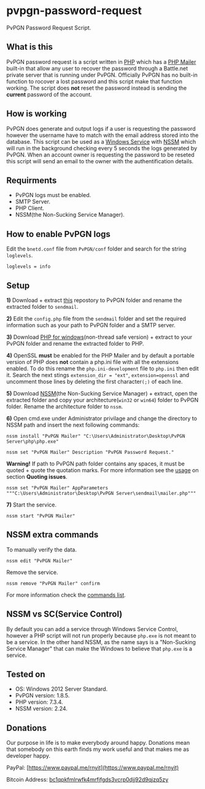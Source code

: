 # pvpgn-password-request
PvPGN Password Request Script.

## What is this

PvPGN password request is a script written in [PHP](https://www.php.net) which has a [PHP Mailer](https://github.com/PHPMailer/PHPMailer) built-in that allow any user to recover the password through a Battle.net private server that is running under PvPGN. Officially PvPGN has no built-in function to rocover a lost password and this script make that function working. The script does **not** reset the password instead is sending the **current** password of the account.

## How is working

PvPGN does generate and output logs if a user is requesting the password however the username have to match with the email address stored into the database. This script can be used as a [Windows Service](https://en.wikipedia.org/wiki/Windows_service) with [NSSM](https://nssm.cc) which will run in the background checking every 5 seconds the logs generated by PvPGN. When an account owner is requesting the password to be reseted this script will send an email to the owner with the authentification details.

## Requirments

- PvPGN logs must be enabled.
- SMTP Server.
- PHP Client.
- NSSM(the Non-Sucking Service Manager).

## How to enable PvPGN logs

Edit the `bnetd.conf` file from `PvPGN/conf` folder and search for the string `loglevels`.

`loglevels = info`

## Setup

**1)** Download + extract [this](https://github.com/rnyweb/pvpgn-password-request/archive/master.zip) repostory to PvPGN folder and rename the extracted folder to `sendmail`.

**2)** Edit the `config.php` file from the `sendmail` folder and set the required information such as your path to PvPGN folder and a SMTP server.

**3)** Download [PHP for windows](https://windows.php.net/download)(non-thread safe version) + extract to your PvPGN folder and rename the extracted folder to PHP.

**4)** OpenSSL **must** be enabled for the PHP Mailer and by default a portable version of PHP does **not** contain a php.ini file with all the extensions enabled. To do this rename the `php.ini-development` file to `php.ini` then edit it.
Search the next stings `extension_dir = "ext"`, `extension=openssl` and uncomment those lines by deleting the first character`(;)` of each line.

**5)** Download [NSSM](https://nssm.cc/download)(the Non-Sucking Service Manager) + extract, open the extracted folder and copy your architecture(`win32` or `win64`) folder to PvPGN folder. Rename the architecture folder to `nssm`.

**6)** Open cmd.exe under Administrator privilage and change the directory to NSSM path and insert the next following commands:

`nssm install "PvPGN Mailer" "C:\Users\Administrator\Desktop\PvPGN Server\php\php.exe"`

`nssm set "PvPGN Mailer" Description "PvPGN Password Request."`

**Warning!** If path to PvPGN path folder contains any spaces, it must be quoted + quote the quotation marks. For more information see the [usage](https://nssm.cc/usage) on section **Quoting issues**.

`nssm set "PvPGN Mailer" AppParameters """C:\Users\Administrator\Desktop\PvPGN Server\sendmail\mailer.php"""`

**7)** Start the service.

`nssm start "PvPGN Mailer"`

## NSSM extra commands

To manually verify the data.

`nssm edit "PvPGN Mailer"`

Remove the service.

`nssm remove "PvPGN Mailer" confirm`

For more information check the [commands list](https://nssm.cc/commands).

## NSSM vs SC(Service Control)

By default you can add a service through Windows Service Control, however a PHP script will not run properly because `php.exe` is not meant to be a service. In the other hand NSSM, as the name says is a "Non-Sucking Service Manager" that can make the Windows to believe that `php.exe` is a service.

## Tested on

- OS: Windows 2012 Server Standard.
- PvPGN version: 1.8.5.
- PHP version: 7.3.4.
- NSSM version: 2.24.

## Donations

Our purpose in life is to make everybody around happy. Donations mean that somebody on this earth finds my work useful and that makes me as developer happy.

PayPal: [https://www.paypal.me/rnyit](https://www.paypal.me/rnyit)

Bitcoin Address: [bc1qpkfmlrwfk4mrfjfgds3vcrp0djj92d9qjzq5zy](https://www.blockchain.com/btc/address/bc1qpkfmlrwfk4mrfjfgds3vcrp0djj92d9qjzq5zy)
